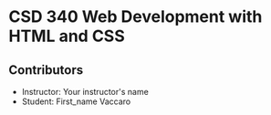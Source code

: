 # CSD 340 Web Development with HTML and CSS

## Contributors

-   Instructor: Your instructor's name
-   Student: First_name Vaccaro